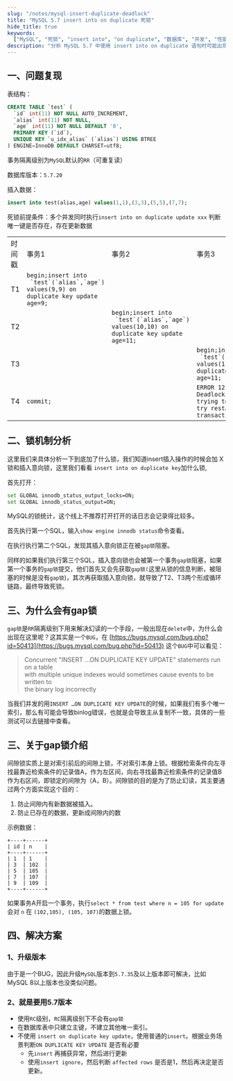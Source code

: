 ```yaml
---
slug: "/notes/mysql-insert-duplicate-deadlock"
title: "MySQL 5.7 insert into on duplicate 死锁"
hide_title: true
keywords:
  ["MySQL", "死锁", "insert into", "on duplicate", "数据库", "并发", "性能优化"]
description: "分析 MySQL 5.7 中使用 insert into on duplicate 语句时可能出现的死锁问题及其解决方案"
---
```



## 一、问题复现

表结构：

```sql
CREATE TABLE `test` (
  `id` int(11) NOT NULL AUTO_INCREMENT,
  `alias` int(11) NOT NULL,
  `age` int(11) NOT NULL DEFAULT '0',
  PRIMARY KEY (`id`),
  UNIQUE KEY `u_idx_alias` (`alias`) USING BTREE
) ENGINE=InnoDB DEFAULT CHARSET=utf8;
```

事务隔离级别为`MySQL`默认的`RR`（可重复读）

数据库版本：`5.7.20`

插入数据：

```sql
insert into test(alias,age) values(1,1),(3,3),(5,5),(7,7);
```

死锁前提条件：多个并发同时执行`insert into on duplicate update xxx` 判断唯一键是否存在，存在更新数据

|     |     |     |     |
| --- | --- | --- | --- |
| 时间戳 | 事务1 | 事务2 | 事务3 |
| T1  | ``begin;insert into  `test`(`alias`,`age`) values(9,9) on duplicate key update age=9;`` |     |     |
| T2  |     | ``begin;insert into  `test`(`alias`,`age`) values(10,10) on duplicate key update age=11;`` |     |
| T3  |     |     | ``begin;insert into  `test`(`alias`,`age`) values(11,11) on duplicate key update age=11;`` |
| T4  | `commit;` |     | `ERROR 1213 (40001): Deadlock found when trying to get lock; try restarting transaction` |

## 二、锁机制分析

这里我们来具体分析一下到底加了什么锁，我们知道insert插入操作的时候会加 X锁和插入意向锁，这里我们看看 `insert into on duplicate key`加什么锁,

首先打开：

```bash
set GLOBAL innodb_status_output_locks=ON;
set GLOBAL innodb_status_output=ON;
```

MySQL的锁统计，这个线上不推荐打开打开的话日志会记录得比较多。

首先执行第一个SQL，输入`show engine innodb status`命令查看。

在执行执行第二个SQL，发现其插入意向锁正在被`gap锁`阻塞。

同样的如果我们执行第三个SQL，插入意向锁也会被第一个事务`gap锁`阻塞，如果第一个事务的`gap锁`提交，他们首先又会先获取`gap锁(`这里从锁的信息判断，被阻塞的时候是没有`gap锁`)，其次再获取插入意向锁，就导致了T2、T3两个形成循环链路，最终导致死锁。

## 三、为什么会有gap锁

`gap锁`是`RR`隔离级别下用来解决幻读的一个手段，一般出现在`delete`中，为什么会出现在这里呢？这其实是一个`BUG`，在 [https://bugs.mysql.com/bug.php?id=50413](https://bugs.mysql.com/bug.php?id=50413) 这个`BUG`中可以看见：

> Concurrent "INSERT …ON DUPLICATE KEY UPDATE" statements run on a table  
> with multiple unique indexes would sometimes cause events to be written to  
> the binary log incorrectly

当我们并发的用`INSERT …ON DUPLICATE KEY UPDATE`的时候，如果我们有多个唯一索引，那么有可能会导致binlog错误，也就是会导致主从复制不一致，具体的一些测试可以去链接中查看。

## 三、关于gap锁介绍

间隙锁实质上是对索引前后的间隙上锁，不对索引本身上锁。根据检索条件向左寻找最靠近检索条件的记录值A，作为左区间，向右寻找最靠近检索条件的记录值B作为右区间，即锁定的间隙为（A，B）。间隙锁的目的是为了防止幻读，其主要通过两个方面实现这个目的：

1.  防止间隙内有新数据被插入。
2.  防止已存在的数据，更新成间隙内的数

示例数据：

```text
+----+------+
| id | n    |
+----+------+
| 1  | 1    |
| 3  | 102  |
| 5  | 105  |
| 7  | 107  |
| 9  | 109  |
+----+------+
```

如果事务A开启一个事务，执行`select * from test where n = 105 for update`会对 `n` 在 `(102,105), (105, 107)`的数据上锁。

## 四、解决方案

### 1、升级版本

由于是一个BUG，因此升级`MySQL`版本到`5.7.35`及以上版本即可解决，比如MySQL 8以上版本也没类似问题。

### 2、就是要用5.7版本

*   使用`RC`级别，`RC`隔离级别下不会有`gap锁`
*   在数据库表中只建立主键，不建立其他唯一索引。
*   不使用 `insert on duplicate key update`，使用普通的`insert`。根据业务场景判断`ON DUPLICATE KEY UPDATE` 是否有必要
    *   先`insert` 再捕获异常，然后进行更新
    *   使用`insert ignore`，然后判断 `affected rows` 是否是1，然后再决定是否更新。  
          
        

  

  
